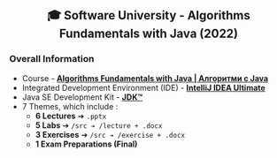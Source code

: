 <h2 align="center">🎓 Software University - Algorithms Fundamentals with Java (2022)</h2>

### Overall Information
* Course - [**Algorithms Fundamentals with Java | Алгоритми с Java**](https://softuni.bg/trainings/3811/algorithms-fundamentals-with-java-june-2022)
* Integrated Development Environment (IDE) - [**IntelliJ IDEA Ultimate**](https://www.jetbrains.com/idea/)
* Java SE Development Kit - [**JDK™**](https://www.oracle.com/java/technologies/downloads/#jdk17-windows)
* 7 Themes, which include :
    * **6 Lectures** ➔ ``.pptx``
    * **5 Labs** ➔ ``/src ➔ /lecture + .docx``
    * **3 Exercises** ➔ ``/src ➔ /exercise + .docx``
    * **1 Exam Preparations (Final)**
